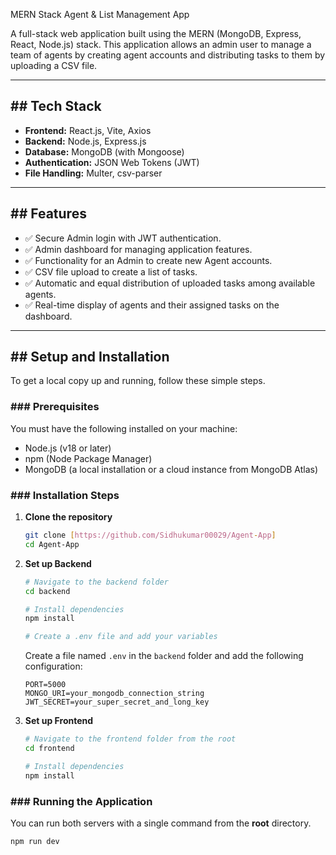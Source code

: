 MERN Stack Agent & List Management App

A full-stack web application built using the MERN (MongoDB, Express, React, Node.js) stack. This application allows an admin user to manage a team of agents by creating agent accounts and distributing tasks to them by uploading a CSV file.



---

## ## Tech Stack

- **Frontend:** React.js, Vite, Axios
- **Backend:** Node.js, Express.js
- **Database:** MongoDB (with Mongoose)
- **Authentication:** JSON Web Tokens (JWT)
- **File Handling:** Multer, csv-parser

---

## ## Features

- ✅ Secure Admin login with JWT authentication.
- ✅ Admin dashboard for managing application features.
- ✅ Functionality for an Admin to create new Agent accounts.
- ✅ CSV file upload to create a list of tasks.
- ✅ Automatic and equal distribution of uploaded tasks among available agents.
- ✅ Real-time display of agents and their assigned tasks on the dashboard.

---

## ## Setup and Installation

To get a local copy up and running, follow these simple steps.

### ### Prerequisites

You must have the following installed on your machine:
- Node.js (v18 or later)
- npm (Node Package Manager)
- MongoDB (a local installation or a cloud instance from MongoDB Atlas)

### ### Installation Steps

1.  **Clone the repository**
    ```sh
    git clone [https://github.com/Sidhukumar00029/Agent-App]
    cd Agent-App
    ```

2.  **Set up Backend**
    ```sh
    # Navigate to the backend folder
    cd backend

    # Install dependencies
    npm install

    # Create a .env file and add your variables
    ```
    Create a file named `.env` in the `backend` folder and add the following configuration:
    ```
    PORT=5000
    MONGO_URI=your_mongodb_connection_string
    JWT_SECRET=your_super_secret_and_long_key
    ```

3.  **Set up Frontend**
    ```sh
    # Navigate to the frontend folder from the root
    cd frontend

    # Install dependencies
    npm install
    ```

### ### Running the Application

You can run both servers with a single command from the **root** directory.
```sh
npm run dev
